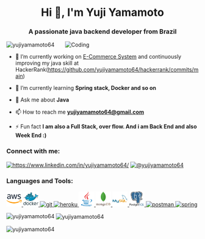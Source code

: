 <h1 align="center">Hi 👋, I'm Yuji Yamamoto</h1>
<h3 align="center">A passionate java backend developer from Brazil</h3>

<img align="right" alt="Coding" width="350" src="https://www.creare.co.uk/wp-content/uploads/2015/04/furious-crazed-typing.gif">



<p align="left"> <img src="https://komarev.com/ghpvc/?username=yujiyamamoto64&label=Profile%20views&color=0e75b6&style=flat" alt="yujiyamamoto64" /> </p>

- 🔭 I’m currently working on [E-Commerce System](https://github.com/yujiyamamoto64/market7)
and continuously improving my java skill at HackerRank(https://github.com/yujiyamamoto64/hackerrank/commits/main)

- 🌱 I’m currently learning **Spring stack, Docker and so on**

- 💬 Ask me about **Java**

- 📫 How to reach me **yujiyamamoto64@gmail.com**

- ⚡ Fun fact **I am also a Full Stack, over flow. And i am Back End and also Week End :)**

<h3 align="left">Connect with me:</h3>
<p align="left">
<a href="https://www.linkedin.com/in/yujiyamamoto64/" target="blank"><img align="center" src="https://raw.githubusercontent.com/rahuldkjain/github-profile-readme-generator/master/src/images/icons/Social/linked-in-alt.svg" alt="https://www.linkedin.com/in/yujiyamamoto64/" height="30" width="40" /></a>
<a href="https://www.hackerrank.com/yujiyamamoto64" target="blank"><img align="center" src="https://raw.githubusercontent.com/rahuldkjain/github-profile-readme-generator/master/src/images/icons/Social/hackerearth.svg" alt="@yujiyamamoto64" height="30" width="40" /></a>
</p>

<h3 align="left">Languages and Tools:</h3>
<p align="left"> <a href="https://aws.amazon.com" target="_blank" rel="noreferrer"> <img src="https://raw.githubusercontent.com/devicons/devicon/master/icons/amazonwebservices/amazonwebservices-original-wordmark.svg" alt="aws" width="40" height="40"/> </a> <a href="https://www.docker.com/" target="_blank" rel="noreferrer"> <img src="https://raw.githubusercontent.com/devicons/devicon/master/icons/docker/docker-original-wordmark.svg" alt="docker" width="40" height="40"/> </a> <a href="https://git-scm.com/" target="_blank" rel="noreferrer"> <img src="https://www.vectorlogo.zone/logos/git-scm/git-scm-icon.svg" alt="git" width="40" height="40"/> </a> <a href="https://heroku.com" target="_blank" rel="noreferrer"> <img src="https://www.vectorlogo.zone/logos/heroku/heroku-icon.svg" alt="heroku" width="40" height="40"/> </a> <a href="https://www.java.com" target="_blank" rel="noreferrer"> <img src="https://raw.githubusercontent.com/devicons/devicon/master/icons/java/java-original.svg" alt="java" width="40" height="40"/> </a> <a href="https://www.mongodb.com/" target="_blank" rel="noreferrer"> <img src="https://raw.githubusercontent.com/devicons/devicon/master/icons/mongodb/mongodb-original-wordmark.svg" alt="mongodb" width="40" height="40"/> </a> <a href="https://www.mysql.com/" target="_blank" rel="noreferrer"> <img src="https://raw.githubusercontent.com/devicons/devicon/master/icons/mysql/mysql-original-wordmark.svg" alt="mysql" width="40" height="40"/> </a> <a href="https://www.postgresql.org" target="_blank" rel="noreferrer"> <img src="https://raw.githubusercontent.com/devicons/devicon/master/icons/postgresql/postgresql-original-wordmark.svg" alt="postgresql" width="40" height="40"/> </a> <a href="https://postman.com" target="_blank" rel="noreferrer"> <img src="https://www.vectorlogo.zone/logos/getpostman/getpostman-icon.svg" alt="postman" width="40" height="40"/> </a> <a href="https://spring.io/" target="_blank" rel="noreferrer"> <img src="https://www.vectorlogo.zone/logos/springio/springio-icon.svg" alt="spring" width="40" height="40"/> </a> </p>

<p><img align="left" src="https://github-readme-stats.vercel.app/api/top-langs?username=yujiyamamoto64&show_icons=true&locale=en&layout=compact" alt="yujiyamamoto64" /></p>

<p>&nbsp;<img align="center" src="https://github-readme-stats.vercel.app/api?username=yujiyamamoto64&show_icons=true&locale=en" alt="yujiyamamoto64" /></p>

<p><img align="center" src="https://github-readme-streak-stats.herokuapp.com/?user=yujiyamamoto64&" alt="yujiyamamoto64" /></p>
